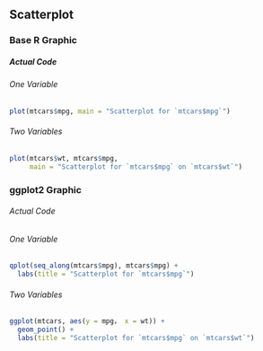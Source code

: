 ## Scatterplot
### Base R Graphic
##### Actual Code
###### One Variable
```r
plot(mtcars$mpg, main = "Scatterplot for `mtcars$mpg`")
```
###### Two Variables
```r
plot(mtcars$wt, mtcars$mpg,
     main = "Scatterplot for `mtcars$mpg` on `mtcars$wt`")
```
### ggplot2 Graphic
###### Actual Code
###### One Variable
```r
qplot(seq_along(mtcars$mpg), mtcars$mpg) +
  labs(title = "Scatterplot for `mtcars$mpg`")
```
###### Two Variables
```r
ggplot(mtcars, aes(y = mpg， x = wt)) +
  geom_point() +
  labs(title = "Scatterplot for `mtcars$mpg` on `mtcars$wt`")
```
